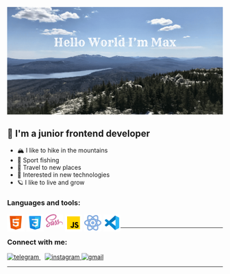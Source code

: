 <img src="./assets/hello (1).jpg">

## 👋 I'm a junior frontend developer

- 🏔️ I like to hike in the mountains
- 🎣 Sport fishing
- 🧭 Travel to new places
- 🦾 Interested in new technologies
- 🪐 I like to live and grow 

### Languages and tools: 
<img align="left" style="margin-right:5px;" alt="html" width="40px" src="./assets/html.svg">             
<img align="left" style="margin-right:5px;" alt="css" width="40px" src="./assets/css.svg">
<img align="left" style="margin-right:5px;" alt="sass" width="40px" src="./assets/sass.svg">
<img align="left" style="margin-right:5px;" alt="js" width="40px" src="./assets/js.svg">
<img align="left" style="margin-right:5px;"  alt="react" width="40px" src="./assets/react-js.png">
<img align="left" alt="react" width="40px" src="./assets/vs-code.svg">
<br/>

---
### Connect with me:
<div>
   <a style="margin-right:10px;" href="https://t.me/max_kolbin" target="_blank">
     <img src="https://cdn-icons-png.flaticon.com/512/2111/2111646.png" width="35"  alt="telegram" />
  </a>
  <a href="https://www.instagram.com/max_kolbin/" target="_blank">
     <img src="https://cdn-icons-png.flaticon.com/128/174/174855.png" width="35" alt="instagram" />
  </a>
  <a href="mailto:www.kolbinmaxim013@gmail.com" target="_blank">
     <img src="https://cdn-icons-png.flaticon.com/128/5968/5968534.png" width="35" alt="gmail" />
  </a>
</div>

---
